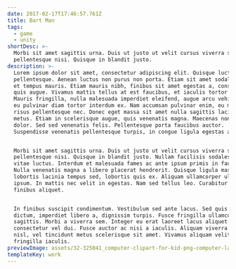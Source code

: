 ```yaml
---
date: 2017-02-17T17:46:57.761Z
title: Bart Man
tags:
  - game
  - unity
shortDesc: >-
  Morbi sit amet sagittis urna. Duis ut justo ut velit cursus viverra sed
  pellentesque nisi. Quisque in blandit justo.
description: >-
  Lorem ipsum dolor sit amet, consectetur adipiscing elit. Quisque luctus cursus
  pellentesque. Aenean luctus non purus non porta. Etiam sit amet sodales ante,
  et tempus mauris. Etiam mauris nibh, finibus sit amet egestas a, consequat
  quis augue. Vivamus mattis tellus at est faucibus, et iaculis tortor posuere.
  Mauris fringilla, nulla malesuada imperdiet eleifend, augue arcu vehicula mi,
  eu pulvinar diam tortor interdum ex. Nam accumsan pulvinar enim, eu maximus
  risus pellentesque nec. Donec eget massa sit amet nulla sagittis lacinia ut eu
  metus. Etiam in scelerisque augue, quis venenatis magna. Maecenas non tellus
  dolor. Sed sed venenatis felis. Pellentesque porta faucibus auctor.
  Suspendisse venenatis pellentesque turpis, in congue ligula egestas at.


  Morbi sit amet sagittis urna. Duis ut justo ut velit cursus viverra sed
  pellentesque nisi. Quisque in blandit justo. Nullam facilisis sodales dolor
  vitae luctus. Interdum et malesuada fames ac ante ipsum primis in faucibus.
  Nulla venenatis magna a libero placerat hendrerit. Quisque ligula massa,
  lobortis lacinia tempus sed, lobortis quis ex. Aliquam ullamcorper ultricies
  ipsum. In mattis nec velit in egestas. Nam sed tellus leo. Curabitur pulvinar
  finibus aliquet.


  In finibus suscipit condimentum. Vestibulum sed ante lacus. Sed quis ex
  dictum, imperdiet libero a, dignissim turpis. Fusce fringilla ullamcorper
  sagittis. Morbi a viverra sem. Integer eu erat laoreet lacus aliquet commodo
  consectetur vel dui. Fusce auctor ac nisi a iaculis. Aliquam viverra metus
  nisl, vel tincidunt metus scelerisque sit amet. Vivamus aliquam velit non mi
  fringilla iaculis.
previewImage: assets/32-325041_computer-clipart-for-kid-png-computer-lab-clipart.jpg
templateKey: work
---
```


